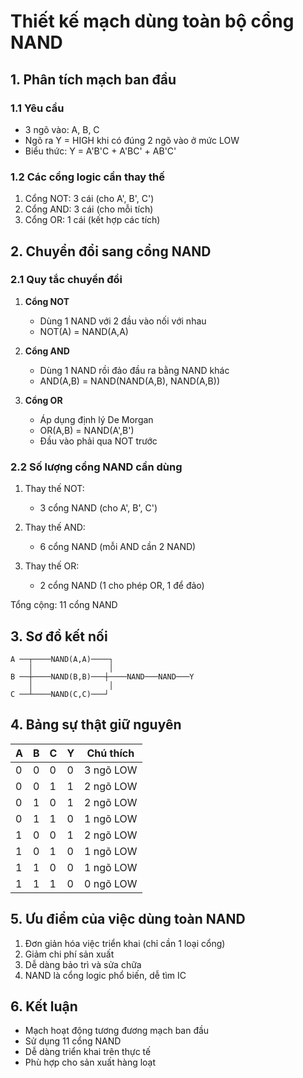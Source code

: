 # Thiết kế mạch dùng toàn bộ cổng NAND

## 1. Phân tích mạch ban đầu
### 1.1 Yêu cầu
- 3 ngõ vào: A, B, C
- Ngõ ra Y = HIGH khi có đúng 2 ngõ vào ở mức LOW
- Biểu thức: Y = A'B'C + A'BC' + AB'C'

### 1.2 Các cổng logic cần thay thế
1. Cổng NOT: 3 cái (cho A', B', C')
2. Cổng AND: 3 cái (cho mỗi tích)
3. Cổng OR: 1 cái (kết hợp các tích)

## 2. Chuyển đổi sang cổng NAND

### 2.1 Quy tắc chuyển đổi
1. **Cổng NOT**
   - Dùng 1 NAND với 2 đầu vào nối với nhau
   - NOT(A) = NAND(A,A)

2. **Cổng AND**
   - Dùng 1 NAND rồi đảo đầu ra bằng NAND khác
   - AND(A,B) = NAND(NAND(A,B), NAND(A,B))

3. **Cổng OR**
   - Áp dụng định lý De Morgan
   - OR(A,B) = NAND(A',B')
   - Đầu vào phải qua NOT trước

### 2.2 Số lượng cổng NAND cần dùng
1. Thay thế NOT:
   - 3 cổng NAND (cho A', B', C')

2. Thay thế AND:
   - 6 cổng NAND (mỗi AND cần 2 NAND)

3. Thay thế OR:
   - 2 cổng NAND (1 cho phép OR, 1 để đảo)

Tổng cộng: 11 cổng NAND

## 3. Sơ đồ kết nối

```
A ──┬────NAND(A,A)────┐
    │                 │
B ──┼────NAND(B,B)───┼────NAND───NAND───Y
    │                 │
C ──┴────NAND(C,C)───┘
```

## 4. Bảng sự thật giữ nguyên

| A | B | C | Y | Chú thích |
|---|---|---|---|------------|
| 0 | 0 | 0 | 0 | 3 ngõ LOW |
| 0 | 0 | 1 | 1 | 2 ngõ LOW |
| 0 | 1 | 0 | 1 | 2 ngõ LOW |
| 0 | 1 | 1 | 0 | 1 ngõ LOW |
| 1 | 0 | 0 | 1 | 2 ngõ LOW |
| 1 | 0 | 1 | 0 | 1 ngõ LOW |
| 1 | 1 | 0 | 0 | 1 ngõ LOW |
| 1 | 1 | 1 | 0 | 0 ngõ LOW |

## 5. Ưu điểm của việc dùng toàn NAND
1. Đơn giản hóa việc triển khai (chỉ cần 1 loại cổng)
2. Giảm chi phí sản xuất
3. Dễ dàng bảo trì và sửa chữa
4. NAND là cổng logic phổ biến, dễ tìm IC

## 6. Kết luận
- Mạch hoạt động tương đương mạch ban đầu
- Sử dụng 11 cổng NAND
- Dễ dàng triển khai trên thực tế
- Phù hợp cho sản xuất hàng loạt